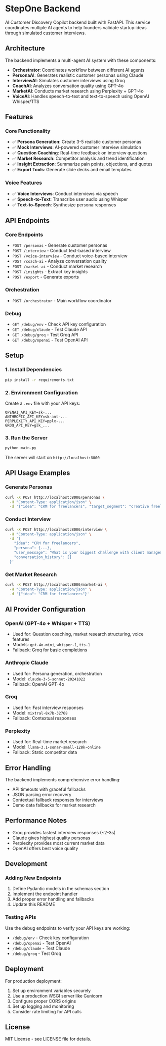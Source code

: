 # StepOne Backend

AI Customer Discovery Copilot backend built with FastAPI. This service coordinates multiple AI agents to help founders validate startup ideas through simulated customer interviews.

## Architecture

The backend implements a multi-agent AI system with these components:

- **Orchestrator**: Coordinates workflow between different AI agents
- **PersonaAI**: Generates realistic customer personas using Claude
- **InterviewAI**: Simulates customer interviews using Groq
- **CoachAI**: Analyzes conversation quality using GPT-4o
- **MarketAI**: Conducts market research using Perplexity + GPT-4o
- **VoiceAI**: Handles speech-to-text and text-to-speech using OpenAI Whisper/TTS

## Features

### Core Functionality
- ✅ **Persona Generation**: Create 3-5 realistic customer personas
- ✅ **Mock Interviews**: AI-powered customer interview simulation
- ✅ **Question Coaching**: Real-time feedback on interview questions
- ✅ **Market Research**: Competitor analysis and trend identification
- ✅ **Insight Extraction**: Summarize pain points, objections, and quotes
- ✅ **Export Tools**: Generate slide decks and email templates

### Voice Features
- ✅ **Voice Interviews**: Conduct interviews via speech
- ✅ **Speech-to-Text**: Transcribe user audio using Whisper
- ✅ **Text-to-Speech**: Synthesize persona responses

## API Endpoints

### Core Endpoints
- `POST /personas` - Generate customer personas
- `POST /interview` - Conduct text-based interview
- `POST /voice-interview` - Conduct voice-based interview
- `POST /coach-ai` - Analyze conversation quality
- `POST /market-ai` - Conduct market research
- `POST /insights` - Extract key insights
- `POST /export` - Generate exports

### Orchestration
- `POST /orchestrator` - Main workflow coordinator

### Debug
- `GET /debug/env` - Check API key configuration
- `GET /debug/claude` - Test Claude API
- `GET /debug/groq` - Test Groq API
- `GET /debug/openai` - Test OpenAI API

## Setup

### 1. Install Dependencies
```bash
pip install -r requirements.txt
```

### 2. Environment Configuration
Create a `.env` file with your API keys:

```env
OPENAI_API_KEY=sk-...
ANTHROPIC_API_KEY=sk-ant-...
PERPLEXITY_API_KEY=pplx-...
GROQ_API_KEY=gsk_...
```

### 3. Run the Server
```bash
python main.py
```

The server will start on `http://localhost:8000`

## API Usage Examples

### Generate Personas
```bash
curl -X POST http://localhost:8000/personas \
  -H "Content-Type: application/json" \
  -d '{"idea": "CRM for freelancers", "target_segment": "creative freelancers"}'
```

### Conduct Interview
```bash
curl -X POST http://localhost:8000/interview \
  -H "Content-Type: application/json" \
  -d '{
    "idea": "CRM for freelancers",
    "persona": {...},
    "user_message": "What is your biggest challenge with client management?",
    "conversation_history": []
  }'
```

### Get Market Research
```bash
curl -X POST http://localhost:8000/market-ai \
  -H "Content-Type: application/json" \
  -d '{"idea": "CRM for freelancers"}'
```

## AI Provider Configuration

### OpenAI (GPT-4o + Whisper + TTS)
- Used for: Question coaching, market research structuring, voice features
- Models: `gpt-4o-mini`, `whisper-1`, `tts-1`
- Fallback: Groq for basic completions

### Anthropic Claude
- Used for: Persona generation, orchestration
- Model: `claude-3-5-sonnet-20241022`
- Fallback: OpenAI GPT-4o

### Groq
- Used for: Fast interview responses
- Model: `mixtral-8x7b-32768`
- Fallback: Contextual responses

### Perplexity
- Used for: Real-time market research
- Model: `llama-3.1-sonar-small-128k-online`
- Fallback: Static competitor data

## Error Handling

The backend implements comprehensive error handling:
- API timeouts with graceful fallbacks
- JSON parsing error recovery
- Contextual fallback responses for interviews
- Demo data fallbacks for market research

## Performance Notes

- Groq provides fastest interview responses (~2-3s)
- Claude gives highest quality personas
- Perplexity provides most current market data
- OpenAI offers best voice quality

## Development

### Adding New Endpoints
1. Define Pydantic models in the schemas section
2. Implement the endpoint handler
3. Add proper error handling and fallbacks
4. Update this README

### Testing APIs
Use the debug endpoints to verify your API keys are working:
- `/debug/env` - Check key configuration
- `/debug/openai` - Test OpenAI
- `/debug/claude` - Test Claude
- `/debug/groq` - Test Groq

## Deployment

For production deployment:
1. Set up environment variables securely
2. Use a production WSGI server like Gunicorn
3. Configure proper CORS origins
4. Set up logging and monitoring
5. Consider rate limiting for API calls

## License

MIT License - see LICENSE file for details. 